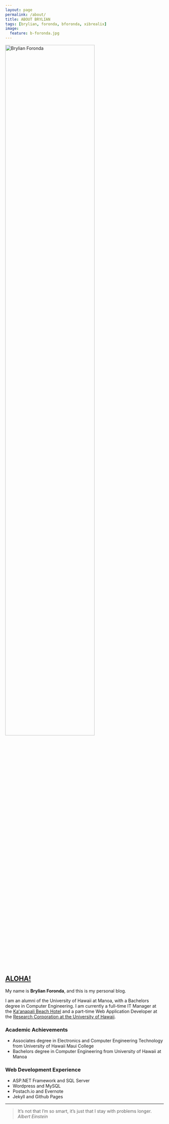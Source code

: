 ```yaml
---
layout: page
permalink: /about/
title: ABOUT BRYLIAN
tags: [brylian, foronda, bforonda, xibrealix]
image:
  feature: b-foronda.jpg
---
```

<img src="{{ site.url }}/images/b-foronda.jpg" alt="Brylian Foronda" width="75%" height="75%">

## [ALOHA!](https://en.wikipedia.org/wiki/Aloha)

My name is **Brylian Foronda**, and this is my personal blog.  

I am an alumni of the University of Hawaii at Manoa, with a Bachelors degree in Computer Engineering. I am currently a full-time IT Manager at the [Kaʻanapali Beach Hotel](http://kbhmaui.com) and a part-time Web Application Developer at the [Research Corporation at the University of Hawaii](http://www.rcuh.com/).

### Academic Achievements
 - Associates degree in Electronics and Computer Engineering Technology from University of Hawaii Maui College
 - Bachelors degree in Computer Engineering from University of Hawaii at Manoa

### Web Development Experience
 - ASP.NET Framework and SQL Server
 - Wordpress and MySQL
 - Postach.io and Evernote
 - Jekyll and Github Pages

___

 > It’s not that I’m so smart, it’s just that I stay with problems longer. 
<cite>Albert Einstein</cite>
